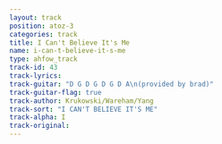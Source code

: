 ```yaml
---
layout: track
position: atoz-3
categories: track
title: I Can't Believe It's Me
name: i-can-t-believe-it-s-me
type: ahfow_track
track-id: 43
track-lyrics: 
track-guitar: "D G D G D G D A\n(provided by brad)"
track-guitar-flag: true
track-author: Krukowski/Wareham/Yang
track-sort: "I CAN'T BELIEVE IT'S ME"
track-alpha: I
track-original: 
---
```

